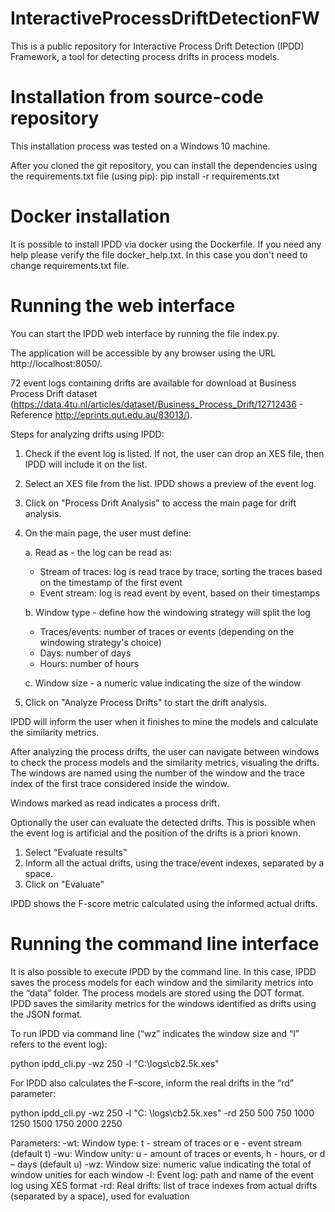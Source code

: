 # InteractiveProcessDriftDetectionFW
This is a public repository for Interactive Process Drift Detection (IPDD) Framework, a tool for detecting process drifts in process models. 

# Installation from source-code repository
This installation process was tested on a Windows 10 machine.

After you cloned the git repository, you can install the dependencies using the requirements.txt file (using pip):
pip install -r requirements.txt

# Docker installation
It is possible to install IPDD via docker using the Dockerfile. If you need any help please verify the file docker_help.txt. In this case you don't need to change requirements.txt file. 

# Running the web interface
You can start the IPDD web interface by running the file index.py.

The application will be accessible by any browser using the URL http://localhost:8050/.

72 event logs containing drifts are available for download at Business Process Drift dataset (https://data.4tu.nl/articles/dataset/Business_Process_Drift/12712436 - Reference http://eprints.qut.edu.au/83013/). 

Steps for analyzing drifts using IPDD:

1) Check if the event log is listed. If not, the user can drop an XES file, then IPDD will include it on the list.

2) Select an XES file from the list. IPDD shows a preview of the event log. 

3) Click on "Process Drift Analysis" to access the main page for drift analysis.

3) On the main page, the user must define:

   a. Read as - the log can be read as: 

     - Stream of traces: log is read trace by trace, sorting the traces based on the timestamp of the first event
     - Event stream: log is read event by event, based on their timestamps

   b. Window type - define how the windowing strategy will split the log 

     - Traces/events: number of traces or events (depending on the windowing strategy's choice)
     - Days: number of days 
     - Hours: number of hours
     
   c. Window size - a numeric value indicating the size of the window

5) Click on "Analyze Process Drifts" to start the drift analysis. 

IPDD will inform the user when it finishes to mine the models and calculate the similarity metrics.

After analyzing the process drifts, the user can navigate between windows to check the process models and the similarity metrics, visualing the drifts. The windows are named using the number of the window and the trace index of the first trace considered inside the window.

Windows marked as read indicates a process drift. 

Optionally the user can evaluate the detected drifts. This is possible when the event log is artificial and the position of the drifts is a priori known.
1) Select "Evaluate results"
2) Inform all the actual drifts, using the trace/event indexes, separated by a space.
3) Click on "Evaluate"

IPDD shows the F-score metric calculated using the informed actual drifts. 

# Running the command line interface

It is also possible to execute IPDD by the command line. In this case, IPDD saves the process models for each window and the similarity metrics into the “data” folder. 
The process models are stored using the DOT format. IPDD saves the similarity metrics for the windows identified as drifts using the JSON format. 

To run IPDD via command line (“wz” indicates the window size and “l” refers to the event log):

python ipdd_cli.py -wz 250 -l "C:\logs\cb2.5k.xes" 

For IPDD also calculates the F-score, inform the real drifts in the “rd” parameter:

python ipdd_cli.py -wz 250 -l "C: \logs\cb2.5k.xes" -rd 250 500 750 1000 1250 1500 1750 2000 2250

Parameters:
-wt: Window type: t - stream of traces or e - event stream (default t)
-wu: Window unity: u - amount of traces or events, h - hours, or d – days (default u)
-wz: Window size: numeric value indicating the total of window unities for each window
-l: Event log: path and name of the event log using XES format
-rd: Real drifts: list of trace indexes from actual drifts (separated by a space), used for evaluation

